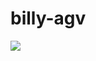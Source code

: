 # billy-agv

[<img src="https://media2.giphy.com/media/5GiUxnIywakw0/giphy.gif?cid=ecf05e47nrfthlv5tkbcyrp9yicsqzxogsn7xxspfa5pt48j&rid=giphy.gif&ct=g">](http://google.com.au/)